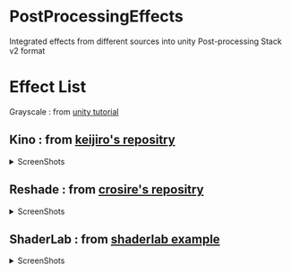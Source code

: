 # PostProcessingEffects
Integrated effects from different sources into unity Post-processing Stack v2 format

# Effect List
Grayscale : from [unity tutorial](https://github.com/Unity-Technologies/PostProcessing/wiki/Writing-Custom-Effects)

## Kino : from [keijiro's repositry](https://github.com/keijiro)

<details><summary>ScreenShots</summary>

| Effect | ScreenShot |
----|---- 
| AnalogGlitch | <img src="https://docs.google.com/uc?id=199qLbUUZcZ2n3UpKmEMahv1ilqBiRPbx" width=256> |
| Contour | <img src="https://docs.google.com/uc?id=1cIf__FTuPJHne0-DKA8DRNeiEIjaH6wA" width=256> |
| DigitalGlitch | <img src="https://docs.google.com/uc?id=199qLbUUZcZ2n3UpKmEMahv1ilqBiRPbx" width=256> |
| Isoline | <img src="https://docs.google.com/uc?id=1IJSXYAzmzKEbId2Ge72BxNvwdHTixeb8" width=256> |
| Ramp | <img src="https://docs.google.com/uc?id=1HRkED-6lE-pQOn4Fz9qo62PI1W_rsPO5" width=256> |
| Streak | <img src="https://docs.google.com/uc?id=1VNcCcRAPK4_BT5GeWChO8MMWJcLkZ94z" width=256> |
</details>

## Reshade : from [crosire's repositry](https://github.com/crosire/reshade-shaders)

<details><summary>ScreenShots</summary>

| Effect | ScreenShot |
----|---- 
| AdaptiveFog | <img src="https://docs.google.com/uc?id=1Bv0OrAUr54uJZuDVig-8B7cLmbrPA4sf" width=256> |
| Cartoon | <img src="https://docs.google.com/uc?id=1KuUMylPnYq4oBPhfGPfLznRfGdkAnzmh" width=256> |
| FakeHDR | <img src="https://docs.google.com/uc?id=1ReEoRfWt8d54qxuoAmk2fniMFz7zzbsJ" width=256> |
| Technicolor | <img src="https://docs.google.com/uc?id=1GK2jZr7-YEkpuVnUTu_0cgoHGjkf1SOK" width=256> |
| Tonemap | <img src="https://docs.google.com/uc?id=1lAPPvX6jK0zVKgpmvpoQaS-bwMH9v3HC" width=256> |
</details>

## ShaderLab : from [shaderlab example](http://www.shaderslab.com)

<details><summary>ScreenShots</summary>

| Effect | ScreenShot |
----|---- 
| OilPaint | <img src="https://docs.google.com/uc?id=1xyhyAsBNnqnhGlyuG6g5Ui3tiSTt4CIK" width=256> |
| Pencil | <img src="https://docs.google.com/uc?id=1W0bAf806AZWETInPVOsKkSXdX9JZeJQh" width=256> |
</details>
